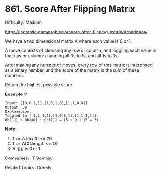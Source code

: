 # 861. Score After Flipping Matrix

Difficulty: Medium

https://leetcode.com/problems/score-after-flipping-matrix/description/

We have a two dimensional matrix A where each value is 0 or 1.

A move consists of choosing any row or column, and toggling each value in that row or column: changing all 0s to 1s, and all 1s to 0s.

After making any number of moves, every row of this matrix is interpreted as a binary number, and the score of the matrix is the sum of these numbers.

Return the highest possible score.

**Example 1:**
```
Input: [[0,0,1,1],[1,0,1,0],[1,1,0,0]]
Output: 39
Explanation:
Toggled to [[1,1,1,1],[1,0,0,1],[1,1,1,1]].
0b1111 + 0b1001 + 0b1111 = 15 + 9 + 15 = 39
``` 

**Note:**

1. 1 <= A.length <= 20
2. 1 <= A[0].length <= 20
3. A[i][j] is 0 or 1.

Companies: IIT Bombay

Related Topics: Greedy
